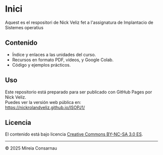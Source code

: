 # Inici

Aquest es el respositori de Nick Veliz fet a l'assignatura de Implantacio de Sistemes operatius

## Contenido

- Índice y enlaces a las unidades del curso.
- Recursos en formato PDF, vídeos, y Google Colab.
- Código y ejemplos prácticos.

## Uso

Este repositorio está preparado para ser publicado con GitHub Pages por Nick Veliz.  
Puedes ver la versión web pública en:  
https://nickrolandveliz.github.io/ISOPJ1/

## Licencia

El contenido está bajo licencia [Creative Commons BY-NC-SA 3.0 ES](LICENSE.md).


---

© 2025 Mireia Consarnau

